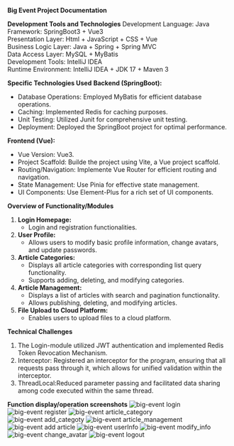 **Big Event Project Documentation**

**Development Tools and Technologies**
  Development Language: Java  
  Framework: SpringBoot3 + Vue3  
  Presentation Layer:  Html + JavaScript + CSS + Vue  
  Business Logic Layer:  Java + Spring + Spring MVC  
  Data Access Layer:  MySQL + MyBatis  
  Development Tools:  IntelliJ IDEA  
  Runtime Environment:  IntelliJ IDEA + JDK 17 + Maven 3

 **Specific Technologies Used** 
 **Backend (SpringBoot):**
- Database Operations: Employed MyBatis for efficient database operations.
- Caching: Implemented Redis for caching purposes.
- Unit Testing: Utilized Junit for comprehensive unit testing.
- Deployment: Deployed the SpringBoot project for optimal performance.

**Frontend (Vue):**
- Vue Version: Vue3.
- Project Scaffold: Builde the project using Vite, a Vue project scaffold.
- Routing/Navigation: Implemente Vue Router for efficient routing and navigation.
- State Management: Use Pinia for effective state management.
- UI Components: Use Element-Plus for a rich set of UI components.

**Overview of Functionality/Modules**
1. **Login Homepage:**
   - Login and registration functionalities.
2. **User Profile:**
   - Allows users to modify basic profile information, change avatars, and update passwords.
3. **Article Categories:**
   - Displays all article categories with corresponding list query functionality.
   - Supports adding, deleting, and modifying categories.
4. **Article Management:**
   - Displays a list of articles with search and pagination functionality.
   - Allows publishing, deleting, and modifying articles.
5. **File Upload to Cloud Platform:**
   - Enables users to upload files to a cloud platform.

**Technical Challenges**
1. The Login-module utilized JWT authentication and implemented Redis Token Revocation Mechanism.
2. Interceptor:  Registered an interceptor for the program, ensuring that all requests pass through it, which allows for unified validation within the interceptor.
3. ThreadLocal:Reduced parameter passing and facilitated data sharing among code executed within the same thread.


**Function display/operation screenshots**
![big-event login](https://github.com/purpleziyi/BigEvent/assets/161695864/6c28934e-4faf-472f-8039-758596037605)
![big-event register](https://github.com/purpleziyi/BigEvent/assets/161695864/366ad3f4-a9d0-4b71-9773-e3f39768d807)
![big-event article_category](https://github.com/purpleziyi/BigEvent/assets/161695864/557a9fe3-2454-4042-ade9-7a48653d3034)
![big-event add_categoty](https://github.com/purpleziyi/BigEvent/assets/161695864/1b9801ed-2410-437e-8a0b-4b97b820c144)
![big-event article_management](https://github.com/purpleziyi/BigEvent/assets/161695864/ba3f50e0-bdce-4f3d-b903-d326c7007b92)
![big-event add article](https://github.com/purpleziyi/BigEvent/assets/161695864/96b2e6ba-635c-48cd-acf6-a3a13c93cc24)
![big-event userInfo](https://github.com/purpleziyi/BigEvent/assets/161695864/c66e8ef8-f937-4f1a-9054-bddaa46032ee)
![big-event modify_info](https://github.com/purpleziyi/BigEvent/assets/161695864/43569c85-242f-4b4d-a938-1edd46d2faad)
![big-event change_avatar](https://github.com/purpleziyi/BigEvent/assets/161695864/679c67d3-8ea0-4ef6-ab43-295bccb1e555)
![big-event logout](https://github.com/purpleziyi/BigEvent/assets/161695864/22f3a938-dff5-4bde-9dbd-e27a44cbe3d1)





